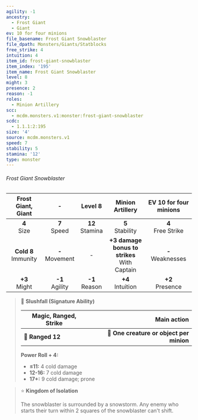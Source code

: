 ```yaml
---
agility: -1
ancestry:
  - Frost Giant
  - Giant
ev: 10 for four minions
file_basename: Frost Giant Snowblaster
file_dpath: Monsters/Giants/Statblocks
free_strike: 4
intuition: 4
item_id: frost-giant-snowblaster
item_index: '195'
item_name: Frost Giant Snowblaster
level: 8
might: 3
presence: 2
reason: -1
roles:
  - Minion Artillery
scc:
  - mcdm.monsters.v1:monster:frost-giant-snowblaster
scdc:
  - 1.1.1:2:195
size: '4'
source: mcdm.monsters.v1
speed: 7
stability: 5
stamina: '12'
type: monster
---
```


###### Frost Giant Snowblaster

|    Frost Giant, Giant    |          -          |       Level 8       |                 Minion Artillery                 | EV 10 for four minions |
| :----------------------: | :-----------------: | :-----------------: | :----------------------------------------------: | :--------------------: |
|     **4**<br/> Size      |  **7**<br/> Speed   | **12**<br/> Stamina |               **5**<br/> Stability               | **4**<br/> Free Strike |
| **Cold 8**<br/> Immunity | **-**<br/> Movement |          -          | **+3 damage bonus to strikes**<br/> With Captain | **-**<br/> Weaknesses  |
|    **+3**<br/> Might     | **-1**<br/> Agility | **-1**<br/> Reason  |              **+4**<br/> Intuition               |  **+2**<br/> Presence  |

> 🏹 **Slushfall (Signature Ability)**
>
> | **Magic, Ranged, Strike** |                          **Main action** |
> | ------------------------- | ---------------------------------------: |
> | **📏 Ranged 12**          | **🎯 One creature or object per minion** |
>
> **Power Roll + 4:**
>
> - **≤11:** 4 cold damage
> - **12-16:** 7 cold damage
> - **17+:** 9 cold damage; prone

> ⭐️ **Kingdom of Isolation**
>
> The snowblaster is surrounded by a snowstorm. Any enemy who starts their turn within 2 squares of the snowblaster can't shift.
